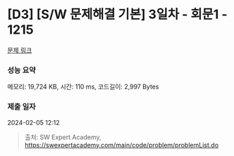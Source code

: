 # [D3] [S/W 문제해결 기본] 3일차 - 회문1 - 1215 

[문제 링크](https://swexpertacademy.com/main/code/problem/problemDetail.do?contestProbId=AV14QpAaAAwCFAYi) 

### 성능 요약

메모리: 19,724 KB, 시간: 110 ms, 코드길이: 2,997 Bytes

### 제출 일자

2024-02-05 12:12



> 출처: SW Expert Academy, https://swexpertacademy.com/main/code/problem/problemList.do